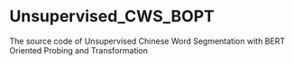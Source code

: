 # Unsupervised_CWS_BOPT
The source code of Unsupervised Chinese Word Segmentation with BERT Oriented Probing and Transformation
